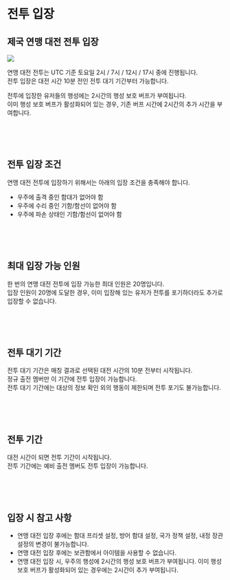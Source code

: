 # 전투 입장

## 제국 연맹 대전 전투 입장

![](http://d3bbxo4nelobc3.cloudfront.net/html/img/help/1803_01.jpg)

연맹 대전 전투는 UTC 기준 토요일 2시 / 7시 / 12시 / 17시 중에 진행됩니다.<br>
전투 입장은 대전 시간 10분 전인 전투 대기 기간부터 가능합니다.

전투에 입장한 유저들의 행성에는 2시간의 행성 보호 버프가 부여됩니다.<br>
이미 행성 보호 버프가 활성화되어 있는 경우, 기존 버프 시간에 2시간의 추가 시간을 부여합니다.

<br>
<br>
<br>


## 전투 입장 조건
 
연맹 대전 전투에 입장하기 위해서는 아래의 입장 조건을 충족해야 합니다.

- 우주에 출격 중인 함대가 없어야 함<br>
- 우주에 수리 중인 기함/함선이 없어야 함<br>
- 우주에 파손 상태인 기함/함선이 없어야 함

<br>
<br>
<br>


## 최대 입장 가능 인원
 
한 번의 연맹 대전 전투에 입장 가능한 최대 인원은 20명입니다.<br>
입장 인원이 20명에 도달한 경우, 이미 입장해 있는 유저가 전투를 포기하더라도 추가로 입장할 수 없습니다.

<br>
<br>
<br>


## 전투 대기 기간
 
전투 대기 기간은 매칭 결과로 선택된 대전 시간의 10분 전부터 시작됩니다.<br>
정규 출전 멤버만 이 기간에 전투 입장이 가능합니다.<br>
전투 대기 기간에는 대상의 정보 확인 외의 행동이 제한되며 전투 포기도 불가능합니다.

<br>
<br>
<br>
 

## 전투 기간
 
대전 시간이 되면 전투 기간이 시작됩니다.<br>
전투 기간에는 예비 출전 멤버도 전투 입장이 가능합니다.

<br>
<br>
<br>

## 입장 시 참고 사항
- 연맹 대전 입장 후에는 함대 프리셋 설정, 방어 함대 설정, 국가 정책 설정, 내정 장관 설정의 변경이 불가능합니다.
- 연맹 대전 입장 후에는 보관함에서 아이템을 사용할 수 없습니다.
- 연맹 대전 입장 시, 우주의 행성에 2시간의 행성 보호 버프가 부여됩니다. 이미 행성 보호 버프가 활성화되어 있는 경우에는 2시간이 추가 부여됩니다.

<br>
<br>
<br>